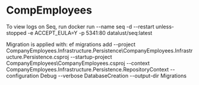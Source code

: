 # CompEmployees
To view logs on Seq, run
docker run --name seq -d --restart unless-stopped -e ACCEPT_EULA=Y -p 5341:80 datalust/seq:latest

Migration is applied with: 
ef migrations add --project CompanyEmployees.Infrastructure.Persistence\CompanyEmployees.Infrastructure.Persistence.csproj --startup-project CompanyEmployees\CompanyEmployees.csproj --context CompanyEmployees.Infrastructure.Persistence.RepositoryContext --configuration Debug --verbose DatabaseCreation --output-dir Migrations
